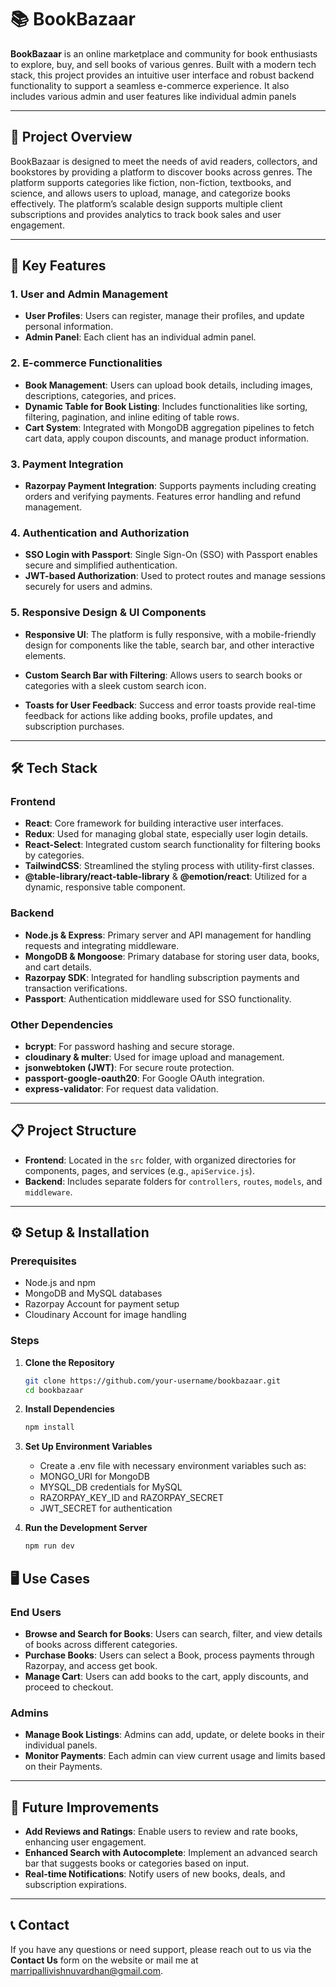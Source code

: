 # 📚 BookBazaar

**BookBazaar** is an online marketplace and community for book enthusiasts to explore, buy, and sell books of various genres. Built with a modern tech stack, this project provides an intuitive user interface and robust backend functionality to support a seamless e-commerce experience. It also includes various admin and user features like individual admin panels

---

## 🚀 Project Overview

BookBazaar is designed to meet the needs of avid readers, collectors, and bookstores by providing a platform to discover books across genres. The platform supports categories like fiction, non-fiction, textbooks, and science, and allows users to upload, manage, and categorize books effectively. The platform’s scalable design supports multiple client subscriptions and provides analytics to track book sales and user engagement.

---

## 🌟 Key Features

### 1. **User and Admin Management**
   - **User Profiles**: Users can register, manage their profiles, and update personal information.
   - **Admin Panel**: Each client has an individual admin panel.

### 2. **E-commerce Functionalities**
   - **Book Management**: Users can upload book details, including images, descriptions, categories, and prices.
   - **Dynamic Table for Book Listing**: Includes functionalities like sorting, filtering, pagination, and inline editing of table rows.
   - **Cart System**: Integrated with MongoDB aggregation pipelines to fetch cart data, apply coupon discounts, and manage product information.

### 3. **Payment Integration**
   - **Razorpay Payment Integration**: Supports payments including creating orders and verifying payments. Features error handling and refund management.
   

### 4. **Authentication and Authorization**
   - **SSO Login with Passport**: Single Sign-On (SSO) with Passport enables secure and simplified authentication.
   - **JWT-based Authorization**: Used to protect routes and manage sessions securely for users and admins.

### 5. **Responsive Design & UI Components**
   - **Responsive UI**: The platform is fully responsive, with a mobile-friendly design for components like the table, search bar, and other interactive elements.
   - **Custom Search Bar with Filtering**: Allows users to search books or categories with a sleek custom search icon.
   
   - **Toasts for User Feedback**: Success and error toasts provide real-time feedback for actions like adding books, profile updates, and subscription purchases.

---

## 🛠️ Tech Stack

### **Frontend**
- **React**: Core framework for building interactive user interfaces.
- **Redux**: Used for managing global state, especially user login details.
- **React-Select**: Integrated custom search functionality for filtering books by categories.
- **TailwindCSS**: Streamlined the styling process with utility-first classes.
- **@table-library/react-table-library** & **@emotion/react**: Utilized for a dynamic, responsive table component.

### **Backend**
- **Node.js & Express**: Primary server and API management for handling requests and integrating middleware.
- **MongoDB & Mongoose**: Primary database for storing user data, books, and cart details.
- **Razorpay SDK**: Integrated for handling subscription payments and transaction verifications.
- **Passport**: Authentication middleware used for SSO functionality.

### **Other Dependencies**
   - **bcrypt**: For password hashing and secure storage.
   - **cloudinary & multer**: Used for image upload and management.
   - **jsonwebtoken (JWT)**: For secure route protection.
   - **passport-google-oauth20**: For Google OAuth integration.
   - **express-validator**: For request data validation.
  

---

## 📋 Project Structure

- **Frontend**: Located in the `src` folder, with organized directories for components, pages, and services (e.g., `apiService.js`).
- **Backend**: Includes separate folders for `controllers`, `routes`, `models`, and `middleware`.


---

## ⚙️ Setup & Installation

### Prerequisites

- Node.js and npm
- MongoDB and MySQL databases
- Razorpay Account for payment setup
- Cloudinary Account for image handling

### Steps

1. **Clone the Repository**
   ```bash
   git clone https://github.com/your-username/bookbazaar.git
   cd bookbazaar
2. **Install Dependencies**
   ```bash
   npm install
3. **Set Up Environment Variables**

   - Create a .env file with necessary environment variables such as:
    - MONGO_URI for MongoDB
    - MYSQL_DB credentials for MySQL
    - RAZORPAY_KEY_ID and RAZORPAY_SECRET
    - JWT_SECRET for authentication
4. **Run the Development Server**
   ```bash
   npm run dev
## 🖥️ Use Cases

### End Users
- **Browse and Search for Books**: Users can search, filter, and view details of books across different categories.
- **Purchase Books**: Users can select a Book, process payments through Razorpay, and access get book.
- **Manage Cart**: Users can add books to the cart, apply discounts, and proceed to checkout.

### Admins
- **Manage Book Listings**: Admins can add, update, or delete books in their individual panels.
- **Monitor Payments**: Each admin can view current usage and limits based on their Payments.


---

## 🎯 Future Improvements
- **Add Reviews and Ratings**: Enable users to review and rate books, enhancing user engagement.
- **Enhanced Search with Autocomplete**: Implement an advanced search bar that suggests books or categories based on input.
- **Real-time Notifications**: Notify users of new books, deals, and subscription expirations.

---

## 📞 Contact
If you have any questions or need support, please reach out to us via the **Contact Us** form on the website or mail me at marripallivishnuvardhan@gmail.com.

 